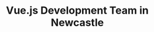 ---
title: Vue.js Development Team in Newcastle
permalink: /landings/locations/newcastle/developer/vue-js
technology: Vue.js
location: Newcastle
---